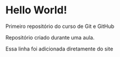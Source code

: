 # Hello World!
 Primeiro repositório do curso de Git e GitHub

 Repositório criado durante uma aula.
 
 Essa linha foi adicionada diretamente do site
